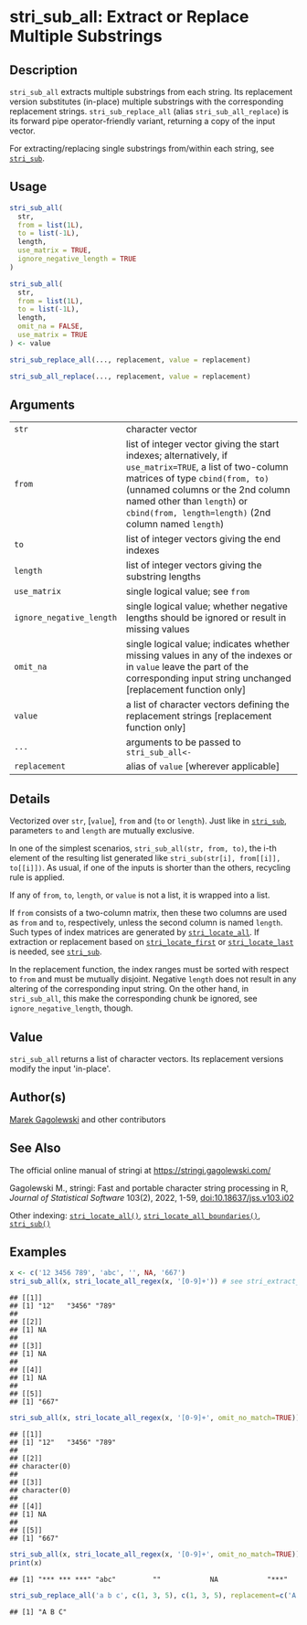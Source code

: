 # stri_sub_all: Extract or Replace Multiple Substrings

## Description

`stri_sub_all` extracts multiple substrings from each string. Its replacement version substitutes (in-place) multiple substrings with the corresponding replacement strings. `stri_sub_replace_all` (alias `stri_sub_all_replace`) is its forward pipe operator-friendly variant, returning a copy of the input vector.

For extracting/replacing single substrings from/within each string, see [`stri_sub`](stri_sub.md).

## Usage

``` r
stri_sub_all(
  str,
  from = list(1L),
  to = list(-1L),
  length,
  use_matrix = TRUE,
  ignore_negative_length = TRUE
)

stri_sub_all(
  str,
  from = list(1L),
  to = list(-1L),
  length,
  omit_na = FALSE,
  use_matrix = TRUE
) <- value

stri_sub_replace_all(..., replacement, value = replacement)

stri_sub_all_replace(..., replacement, value = replacement)
```

## Arguments

|  |  |
|----|----|
| `str` | character vector |
| `from` | list of integer vector giving the start indexes; alternatively, if `use_matrix=TRUE`, a list of two-column matrices of type `cbind(from, to)` (unnamed columns or the 2nd column named other than `length`) or `cbind(from, length=length)` (2nd column named `length`) |
| `to` | list of integer vectors giving the end indexes |
| `length` | list of integer vectors giving the substring lengths |
| `use_matrix` | single logical value; see `from` |
| `ignore_negative_length` | single logical value; whether negative lengths should be ignored or result in missing values |
| `omit_na` | single logical value; indicates whether missing values in any of the indexes or in `value` leave the part of the corresponding input string unchanged \[replacement function only\] |
| `value` | a list of character vectors defining the replacement strings \[replacement function only\] |
| `...` | arguments to be passed to `stri_sub_all<-` |
| `replacement` | alias of `value` \[wherever applicable\] |

## Details

Vectorized over `str`, \[`value`\], `from` and (`to` or `length`). Just like in [`stri_sub`](stri_sub.md), parameters `to` and `length` are mutually exclusive.

In one of the simplest scenarios, `stri_sub_all(str, from, to)`, the i-th element of the resulting list generated like `stri_sub(str[i], from[[i]], to[[i]])`. As usual, if one of the inputs is shorter than the others, recycling rule is applied.

If any of `from`, `to`, `length`, or `value` is not a list, it is wrapped into a list.

If `from` consists of a two-column matrix, then these two columns are used as `from` and `to`, respectively, unless the second column is named `length`. Such types of index matrices are generated by [`stri_locate_all`](stri_locate.md). If extraction or replacement based on [`stri_locate_first`](stri_locate.md) or [`stri_locate_last`](stri_locate.md) is needed, see [`stri_sub`](stri_sub.md).

In the replacement function, the index ranges must be sorted with respect to `from` and must be mutually disjoint. Negative `length` does not result in any altering of the corresponding input string. On the other hand, in `stri_sub_all`, this make the corresponding chunk be ignored, see `ignore_negative_length`, though.

## Value

`stri_sub_all` returns a list of character vectors. Its replacement versions modify the input \'in-place\'.

## Author(s)

[Marek Gagolewski](https://www.gagolewski.com/) and other contributors

## See Also

The official online manual of <span class="pkg">stringi</span> at <https://stringi.gagolewski.com/>

Gagolewski M., <span class="pkg">stringi</span>: Fast and portable character string processing in R, *Journal of Statistical Software* 103(2), 2022, 1-59, [doi:10.18637/jss.v103.i02](https://doi.org/10.18637/jss.v103.i02)

Other indexing: [`stri_locate_all()`](stri_locate.md), [`stri_locate_all_boundaries()`](stri_locate_boundaries.md), [`stri_sub()`](stri_sub.md)

## Examples




``` r
x <- c('12 3456 789', 'abc', '', NA, '667')
stri_sub_all(x, stri_locate_all_regex(x, '[0-9]+')) # see stri_extract_all
```

```
## [[1]]
## [1] "12"   "3456" "789" 
## 
## [[2]]
## [1] NA
## 
## [[3]]
## [1] NA
## 
## [[4]]
## [1] NA
## 
## [[5]]
## [1] "667"
```

``` r
stri_sub_all(x, stri_locate_all_regex(x, '[0-9]+', omit_no_match=TRUE))
```

```
## [[1]]
## [1] "12"   "3456" "789" 
## 
## [[2]]
## character(0)
## 
## [[3]]
## character(0)
## 
## [[4]]
## [1] NA
## 
## [[5]]
## [1] "667"
```

``` r
stri_sub_all(x, stri_locate_all_regex(x, '[0-9]+', omit_no_match=TRUE)) <- '***'
print(x)
```

```
## [1] "*** *** ***" "abc"         ""            NA            "***"
```

``` r
stri_sub_replace_all('a b c', c(1, 3, 5), c(1, 3, 5), replacement=c('A', 'B', 'C'))
```

```
## [1] "A B C"
```
